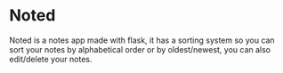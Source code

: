 # Noted
Noted is a notes app made with flask, it has a sorting system so you can sort your notes by alphabetical order or by oldest/newest, you can also edit/delete your notes.
